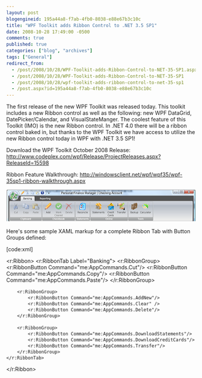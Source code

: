 ```yaml
---
layout: post
blogengineid: 195a44a8-f7ab-4fb0-8038-e88e67b3c10c
title: "WPF Toolkit adds Ribbon Control to .NET 3.5 SP1"
date: 2008-10-28 17:49:00 -0500
comments: true
published: true
categories: ["blog", "archives"]
tags: ["General"]
redirect_from: 
  - /post/2008/10/28/WPF-Toolkit-adds-Ribbon-Control-to-NET-35-SP1.aspx
  - /post/2008/10/28/WPF-Toolkit-adds-Ribbon-Control-to-NET-35-SP1
  - /post/2008/10/28/wpf-toolkit-adds-ribbon-control-to-net-35-sp1
  - /post.aspx?id=195a44a8-f7ab-4fb0-8038-e88e67b3c10c
---
```

<!-- more -->

The first release of the new WPF Toolkit was released today. This toolkit includes a new Ribbon control as well as the following: new WPF DataGrid, DatePicker/Calendar, and VisualStateManger. The coolest feature of this Toolkit (IMO) is the new Ribbon control. In .NET 4.0 there will be a ribbon control baked in, but thanks to the WPF Toolkit we have access to utilize the new Ribbon control today in WPF with .NET 3.5 SP1!

Download the WPF Toolkit October 2008 Release: <a href="http://www.codeplex.com/wpf/Release/ProjectReleases.aspx?ReleaseId=15598">http://www.codeplex.com/wpf/Release/ProjectReleases.aspx?ReleaseId=15598</a>

Ribbon Feature Walkthrough: <a href="http://windowsclient.net/wpf/wpf35/wpf-35sp1-ribbon-walkthrough.aspx">http://windowsclient.net/wpf/wpf35/wpf-35sp1-ribbon-walkthrough.aspx</a>

<img src="/files/WPFToolkit_RibbonControl.png" alt="" />

Here's some sample XAML markup for a complete Ribbon Tab with Button Groups defined:

[code:xml]

<r:Ribbon>
    <r:RibbonTab Label="Banking">
        <r:RibbonGroup>
            <r:RibbonButton Command="me:AppCommands.Cut"/>
            <r:RibbonButton Command="me:AppCommands.Copy"/>
            <r:RibbonButton Command="me:AppCommands.Paste"/>
        </r:RibbonGroup>

        <r:RibbonGroup>
            <r:RibbonButton Command="me:AppCommands.AddNew"/>
            <r:RibbonButton Command="me:AppCommands.Clear" />
            <r:RibbonButton Command="me:AppCommands.Delete"/>
        </r:RibbonGroup>

        <r:RibbonGroup>
            <r:RibbonButton Command="me:AppCommands.DownloadStatements"/>
            <r:RibbonButton Command="me:AppCommands.DownloadCreditCards"/>
            <r:RibbonButton Command="me:AppCommands.Transfer"/>
        </r:RibbonGroup>
    </r:RibbonTab>
</r:Ribbon>

```
